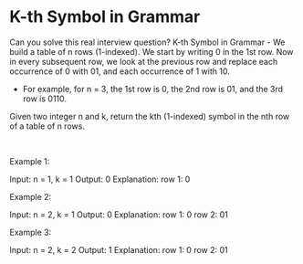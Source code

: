 # K-th Symbol in Grammar

Can you solve this real interview question? K-th Symbol in Grammar - We build a table of n rows (1-indexed). We start by writing 0 in the 1st row. Now in every subsequent row, we look at the previous row and replace each occurrence of 0 with 01, and each occurrence of 1 with 10.

 * For example, for n = 3, the 1st row is 0, the 2nd row is 01, and the 3rd row is 0110.

Given two integer n and k, return the kth (1-indexed) symbol in the nth row of a table of n rows.

 

Example 1:


Input: n = 1, k = 1
Output: 0
Explanation: row 1: 0


Example 2:


Input: n = 2, k = 1
Output: 0
Explanation: 
row 1: 0
row 2: 01


Example 3:


Input: n = 2, k = 2
Output: 1
Explanation: 
row 1: 0
row 2: 01